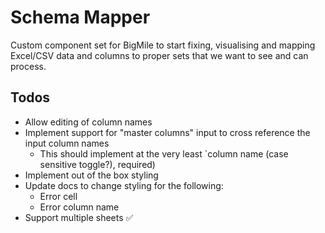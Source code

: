 # Schema Mapper

Custom component set for BigMile to start fixing, visualising and mapping Excel/CSV data and columns to proper sets
that we want to see and can process.


## Todos

- Allow editing of column names
- Implement support for "master columns" input to cross reference the input column names
    - This should implement at the very least `column name (case sensitive toggle?),  required)
- Implement out of the box styling
- Update docs to change styling for the following:
    - Error cell
    - Error column name
- Support multiple sheets ✅